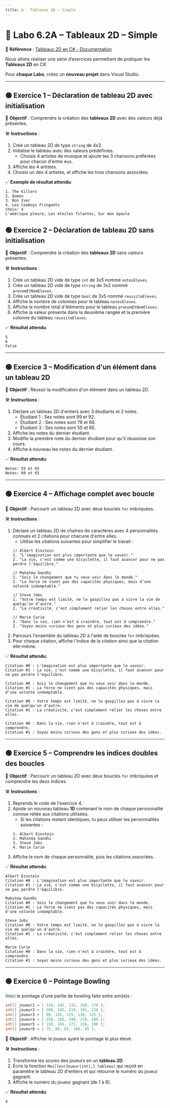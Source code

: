 ```yaml
---
title: A - Tableaux 2D – Simple
---
```


# 🧪 Labo 6.2A – Tableaux 2D – Simple

📎 **Référence** : [Tableaux 2D en C# – Documentation](https://info.cegepmontpetit.ca/notions-csharp/documentation/tableau/tableau-2d)

Nous allons réaliser une série d’exercices permettant de pratiquer les **Tableaux 2D** en C#.

Pour **chaque Labo**, créez un **nouveau projet** dans Visual Studio.

---

## 🟢 Exercice 1 – Déclaration de tableau 2D **avec** initialisation

🎯 **Objectif** : Comprendre la création des **tableaux 2D** avec des valeurs déjà présentes.

🛠️ **Instructions** :
1. Crée un tableau 2D de type `string` de 4x3.
2. Initialise le tableau avec des valeurs prédéfinies.
    * Choisis 4 artistes de musique et ajoute tes 3 chansons préférées pour chacun d'entre eux.
3. Affiche les 4 artistes.
4. Choisis un des 4 artistes, et affiche les trois chansons associées.

✅ **Exemple de résultat attendu**:
```
1. The Killers
2. Queen
3. Bon Iver
4. Les Cowboys Fringants
choix: 4
L'amérique pleure, Les étoiles filantes, Sur mon épaule
```

## 🟢 Exercice 2 – Déclaration de tableau 2D **sans** initialisation

🎯 **Objectif** : Comprendre la création des **tableaux 2D** sans valeurs présentes.

🛠️ **Instructions** :
1. Crée un tableau 2D vide de type `int` de 3x5 nommé `notesEleves`.
2. Crée un tableau 2D vide de type `string` de 3x2 nommé `prenomEtNomEleves`.
3. Crée un tableau 2D vide de type `bool` de 3x5 nommé `reussiteEleves`.
4. Affiche le nombre de colonnes pour le tableau `notesEleves`.
5. Affiche le nombre total d'éléments pour le tableau `prenomEtNomEleves`.
6. Affiche la valeur présente dans la deuxième rangée et la première colonne du tableau `reussiteEleves`.

✅ **Résultat attendu**:
```
5
6
False
```

---


## 🟢 Exercice 3 – Modification d'un élément dans un tableau 2D

🎯 **Objectif** : Réussir la modification d'un élément dans un tableau 2D.

🛠️ **Instructions** :
1. Déclare un tableau 2D d'entiers avec 3 étudiants et 2 notes.
    * Étudiant 1 : Ses notes sont 99 et 92.
    * Étudiant 2 : Ses notes sont 76 et 68.
    * Étudiant 3 : Ses notes sont 55 et 65.
2. Affiche les notes du dernier étudiant.
3. Modifie la première note du dernier étudiant pour qu'il réussisse son cours.
4. Affiche à nouveau les notes du dernier étudiant.

✅ **Résultat attendu**:
```
Notes: 55 et 65
Notes: 60 et 65
```

---

## 🟢 Exercice 4 – Affichage complet avec boucle

🎯 **Objectif** : Parcourir un tableau 2D avec deux boucles `for` imbriquées.

🛠️ **Instructions** :
1. Déclare un tableau 2D de chaînes de caractères avec 4 personnalités connues et 2 citations pour chacune d'entre elles.
    * Utilise les citations suivantes pour simplifier le travail :
    ```
    // Albert Einstein
    1. "L’imagination est plus importante que le savoir."
    2. "La vie, c’est comme une bicyclette, il faut avancer pour ne pas perdre l’équilibre."

    // Mahatma Gandhi
    1. "Sois le changement que tu veux voir dans le monde."
    2. "La force ne vient pas des capacités physiques, mais d’une volonté indomptable."

    // Steve Jobs
    1. "Votre temps est limité, ne le gaspillez pas à vivre la vie de quelqu’un d’autre."
    2. "La créativité, c’est simplement relier les choses entre elles."

    // Marie Curie
    1. "Dans la vie, rien n’est à craindre, tout est à comprendre."
    2. "Soyez moins curieux des gens et plus curieux des idées."
    ```
2. Parcours l'ensemble du tableau 2D à l'aide de boucles `for` imbriquées.
3. Pour chaque citation, affiche l'indice de la citation ainsi que la citation elle-même.

✅ **Résultat attendu**:
```
Citation #0 : L'imagination est plus importante que le savoir.
Citation #1 : La vie, c'est comme une bicyclette, il faut avancer pour ne pas perdre l'équilibre.

Citation #0 : Sois le changement que tu veux voir dans le monde.
Citation #1 : La force ne vient pas des capacités physiques, mais d'une volonté indomptable.

Citation #0 : Votre temps est limité, ne le gaspillez pas à vivre la vie de quelqu'un d'autre.
Citation #1 : La créativité, c'est simplement relier les choses entre elles.

Citation #0 : Dans la vie, rien n'est à craindre, tout est à comprendre.
Citation #1 : Soyez moins curieux des gens et plus curieux des idées.
```

---

## 🟢 Exercice 5 – Comprendre les indices doubles des boucles

🎯 **Objectif** : Parcourir un tableau 2D avec deux boucles `for` imbriquées et comprendre les deux indices.

🛠️ **Instructions** :
1. Reprends le code de l'exercice 4.
2. Ajoute un nouveau tableau **1D** contenant le nom de chaque personnalité connue reliée aux citations utilisées.
    * Si les citations restent identiques, tu peux utiliser les personnalités suivantes :
    ```
    1. Albert Einstein
    2. Mahatma Gandhi
    3. Steve Jobs
    4. Marie Curie
    ```
3. Affiche le nom de chaque personnalité, puis les citations associées.

✅ **Résultat attendu**:
```
Albert Einstein
Citation #0 : L'imagination est plus importante que le savoir.
Citation #1 : La vie, c'est comme une bicyclette, il faut avancer pour ne pas perdre l'équilibre.

Mahatma Gandhi
Citation #0 : Sois le changement que tu veux voir dans le monde.
Citation #1 : La force ne vient pas des capacités physiques, mais d'une volonté indomptable.

Steve Jobs
Citation #0 : Votre temps est limité, ne le gaspillez pas à vivre la vie de quelqu'un d'autre.
Citation #1 : La créativité, c'est simplement relier les choses entre elles.

Marie Curie
Citation #0 : Dans la vie, rien n'est à craindre, tout est à comprendre.
Citation #1 : Soyez moins curieux des gens et plus curieux des idées.
```
---

## 🟢 Exercice 6 – Pointage Bowling

Voici le pointage d'une partie de bowling faite entre ami(e)s :
```csharp
int[] joueur1 = { 120, 145, 132, 160, 178 };
int[] joueur2 = { 200, 185, 210, 195, 220 };
int[] joueur3 = { 98, 105, 115, 130, 125 };
int[] joueur4 = { 250, 260, 240, 270, 280 };
int[] joueur5 = { 150, 165, 172, 158, 180 };
int[] joueur6 = { 75, 90, 85, 100, 95 };
```

🎯 **Objectif** : Afficher le joueur ayant le pointage le plus élevé.

🛠️ **Instructions** :
1. Transforme les scores des joueurs en un **tableau 2D**.
2. Écris la fonction `MeilleurJoueur(int[,] tableau)` qui reçoit en paramètre le tableau 2D d'entiers et qui retourne le numéro du joueur gagnant.
3. Affiche le numéro du joueur gagnant (de 1 à 6).

✅ **Résultat attendu**:
```
4
```